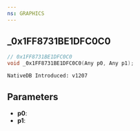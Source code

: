 ```yaml
---
ns: GRAPHICS
---
```

## _0x1FF8731BE1DFC0C0

```c
// 0x1FF8731BE1DFC0C0
void _0x1FF8731BE1DFC0C0(Any p0, Any p1);
```

```
NativeDB Introduced: v1207
```

## Parameters
* **p0**:
* **p1**:
